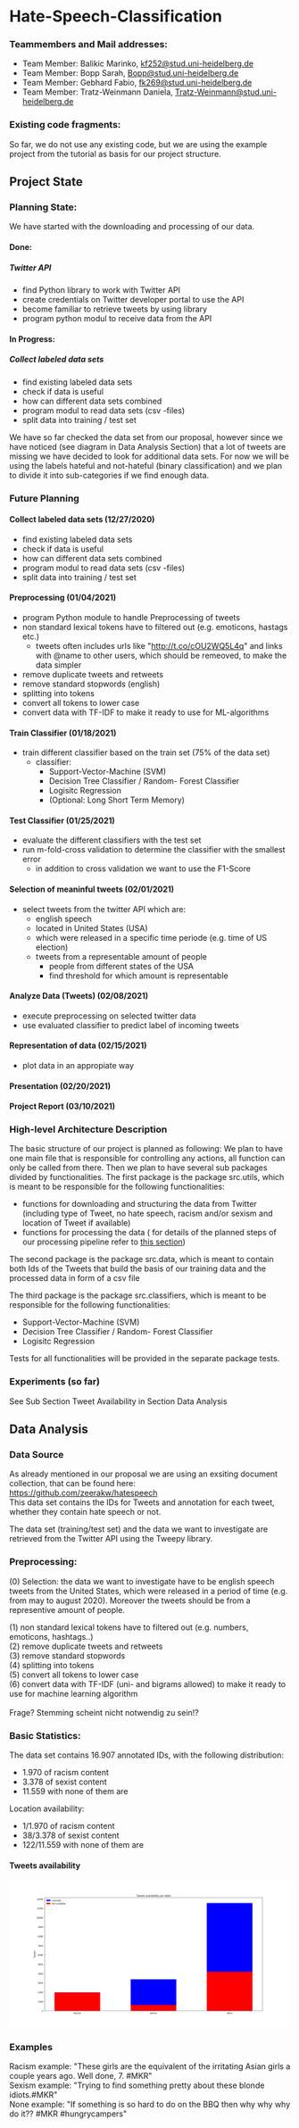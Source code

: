 # Hate-Speech-Classification

### Teammembers and Mail addresses:
- Team Member: Balikic Marinko,
kf252@stud.uni-heidelberg.de
- Team Member: Bopp Sarah,
Bopp@stud.uni-heidelberg.de
- Team Member: Gebhard Fabio,
fk269@stud.uni-heidelberg.de
- Team Member: Tratz-Weinmann Daniela,
Tratz-Weinmann@stud.uni-heidelberg.de

### Existing code fragments:
So far, we do not use any existing code, but we are using the example project from the tutorial as basis for our project structure.

## Project State

### Planning State:
We have started with the downloading and processing of our data.

#### Done: 

##### Twitter API
- find Python library to work with Twitter API
- create credentials on Twitter developer portal to use the API
- become familiar to retrieve tweets by using library
- program python modul to receive data from the API

#### In Progress:

##### Collect labeled data sets
- find existing labeled data sets 
- check if data is useful
- how can different data sets combined
- program modul to read data sets (csv -files)
- split data into training / test set

We have so far checked the data set from our proposal, however since we have noticed (see diagram in Data Analysis Section) 
that a lot of tweets are missing we have decided to look for additional data sets.
For now we will be using the labels hateful and not-hateful (binary classification) and we plan to divide it into sub-categories if we find enough data.


### Future Planning


#### Collect labeled data sets (12/27/2020) 
- find existing labeled data sets
- check if data is useful
- how can different data sets combined
- program modul to read data sets (csv -files)
- split data into training / test set


#### Preprocessing (01/04/2021) 
- program Python module to handle Preprocessing of tweets
- non standard lexical tokens have to filtered out (e.g. emoticons, hastags etc.)
  - tweets often includes urls like "http://t.co/cOU2WQ5L4q" and links with @name to other users, which should be remeoved, to make the data simpler
- remove duplicate tweets and retweets
- remove standard stopwords (english)
- splitting into tokens
- convert all tokens to lower case
- convert data with TF-IDF to make it ready to use for ML-algorithms

#### Train Classifier (01/18/2021) 
- train different classifier based on the train set (75% of the data set)
  - classifier:  
       - Support-Vector-Machine (SVM)
       - Decision Tree Classifier / Random- Forest Classifier 
       - Logisitc Regression 
       - (Optional: Long Short Term Memory)
                 
#### Test Classifier (01/25/2021) 
- evaluate the different classifiers with the test set
- run m-fold-cross validation to determine the classifier with the smallest error
  - in addition to cross validation we want to use the F1-Score
  
#### Selection of meaninful tweets (02/01/2021) 
- select tweets from the twitter API which are:
  - english speech
  - located in United States (USA)
  - which were released in a specific time periode (e.g. time of US election)
  - tweets from a representable amount of people
    - people from different states of the USA
    - find threshold for which amount is representable

#### Analyze Data (Tweets) (02/08/2021) 
- execute preprocessing on selected twitter data
- use evaluated classifier to predict label of incoming tweets

#### Representation of data (02/15/2021) 
- plot data in an appropiate way

#### Presentation (02/20/2021) 

#### Project Report (03/10/2021) 


### High-level Architecture Description

The basic structure of our project is planned as following: 
We plan to have one main file that is responsible for controlling any actions, all function can only be called from there.
Then we plan to have several sub packages divided by functionalities.
The first package is the package src.utils, which is meant to be responsible for the following functionalities:
+ functions for downloading and structuring the data from Twitter (including type of Tweet, no hate speech, racism and/or sexism and location of Tweet if available) 
+ functions for processing the data ( for details of the planned steps of our processing pipeline refer to [this section](###-preprocessing:))

The second package is the package src.data, which is meant to contain both Ids of the Tweets that build the basis of our training data and the processed data in form of a csv file 

The third package is the package src.classifiers, which is meant to be responsible for the following functionalities:
+ Support-Vector-Machine (SVM)  
+ Decision Tree Classifier / Random- Forest Classifier 
+ Logisitc Regression 

Tests for all functionalities will be provided in the separate package tests.


### Experiments (so far)

See Sub Section Tweet Availability in Section Data Analysis

## Data Analysis

### Data Source

As already mentioned in our proposal we are using an exsiting document collection, that can be found here:  
<https://github.com/zeerakw/hatespeech>   
This data set contains the IDs for Tweets and annotation for each tweet, whether they contain hate speech or not.

The data set (training/test set) and the data we want to investigate are retrieved from the Twitter API using the Tweepy library.

### Preprocessing:

(0) Selection: the data we want to investigate have to be english speech tweets from the United States, which were released in a period of time (e.g. from may to august 2020). Moreover the tweets should be from a representive amount of people. <br>

(1) non standard lexical tokens have to filtered out (e.g. numbers, emoticons, hashtags..) <br>
(2) remove duplicate tweets and retweets <br>
(3) remove standard stopwords <br>
(4) splitting into tokens <br>
(5) convert all tokens to lower case <br>
(6) convert data with TF-IDF (uni- and bigrams allowed) to make it ready to use for machine learning algorithm <br>
<br>
Frage? Stemming scheint nicht notwendig zu sein!? <br>

### Basic Statistics:

 The data set contains 16.907 annotated IDs, with the following distribution:  
 - 1.970 of racism content 
 - 3.378 of sexist content 
 - 11.559 with none of them are 
 
 Location availability:
 - 1/1.970 of racism content 
 - 38/3.378 of sexist content 
 - 122/11.559 with none of them are 
 
 #### Tweets availability
 ![Tweets availability](/src/data/tweets_availability_per_label.png)
 
 
 ### Examples
 
 Racism example: "These girls are the equivalent of the irritating Asian girls a couple years ago. Well done, 7. #MKR" <br>
 Sexism example: "Trying to find something pretty about these blonde idiots.#MKR" <br>
 None example: "If something is so hard to do on the BBQ then why why why do it?? #MKR #hungrycampers" <br> <br>
 

 

 

